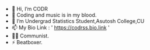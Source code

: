 - 👋 Hi, I’m CODR
- 👀 Coding and music is in my blood.
- 🌱 I’m Undergrad Statistics Student,Asutosh College,CU
- 📫 My Bio Link : ' https://codrss.bio.link '
- 🦾🔴 Communist.
- ⚡ Beatboxer.
